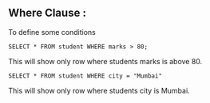 ## Where Clause :  
To define some conditions  


```
SELECT * FROM student WHERE marks > 80;
```
This will show only row where students marks is above 80.

```
SELECT * FROM student WHERE city = "Mumbai"
```
This will show only row where students city is Mumbai.

